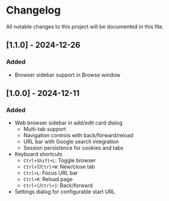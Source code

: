 # Changelog

All notable changes to this project will be documented in this file.

## [1.1.0] - 2024-12-26

### Added
- Browser sidebar support in Browse window

## [1.0.0] - 2024-12-11

### Added
- Web browser sidebar in add/edit card dialog
  - Multi-tab support
  - Navigation controls with back/forward/reload
  - URL bar with Google search integration
  - Session persistence for cookies and tabs
- Keyboard shortcuts
  - `Ctrl+Shift+L`: Toggle browser
  - `Ctrl+T`/`Ctrl+W`: New/close tab
  - `Ctrl+L`: Focus URL bar
  - `Ctrl+R`: Reload page
  - `Ctrl+[`/`Ctrl+]`: Back/forward
- Settings dialog for configurable start URL
